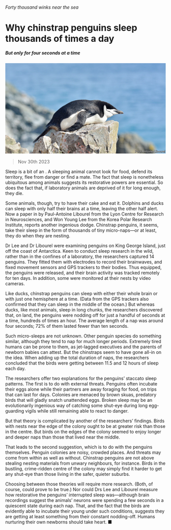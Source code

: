 ###### Forty thousand winks near the sea

# Why chinstrap penguins sleep thousands of times a day 

##### But only for four seconds at a time 

![image](images/20231202_STP002.jpg) 

> Nov 30th 2023 

Sleep is a bit of an . A sleeping animal cannot look for food, defend its territory, flee from danger or find a mate. The fact that sleep is nonetheless ubiquitous among animals suggests its restorative powers are essential. So does the fact that, if laboratory animals are deprived of it for long enough, they die.

Some animals, though, try to have their cake and eat it. Dolphins and ducks can sleep with only half their brains at a time, leaving the other half alert. Now a paper in  by Paul-Antoine Libourel from the Lyon Centre for Research in Neurosciences, and Won Young Lee from the Korea Polar Research Institute, reports another ingenious dodge. Chinstrap penguins, it seems, take their sleep in the form of thousands of tiny micro-naps—or at least, they do when they are nesting.

Dr Lee and Dr Libourel were examining penguins on King George Island, just off the coast of Antarctica. Keen to conduct sleep research in the wild, rather than in the confines of a laboratory, the researchers captured 14 penguins. They fitted them with electrodes to record their brainwaves, and fixed movement sensors and GPS trackers to their bodies. Thus equipped, the penguins were released, and their brain activity was tracked remotely for ten days. In addition, some were monitored at their nests by video cameras.

Like ducks, chinstrap penguins can sleep with either their whole brain or with just one hemisphere at a time. (Data from the GPS trackers also confirmed that they can sleep in the middle of the ocean.) But whereas ducks, like most animals, sleep in long chunks, the researchers discovered that, on land, the penguins were nodding off for just a handful of seconds at a time, hundreds of times an hour. The average length of a nap was around four seconds; 72% of them lasted fewer than ten seconds.

Such micro-sleeps are not unknown. Other penguin species do something similar, although they tend to nap for much longer periods. Extremely tired humans can be prone to them, as jet-lagged executives and the parents of newborn babies can attest. But the chinstraps seem to have gone all-in on the idea. When adding up the total duration of naps, the researchers concluded that the birds were getting between 11.5 and 12 hours of sleep each day.

The researchers offer two explanations for the penguins’ staccato sleep patterns. The first is to do with external threats. Penguins often incubate their eggs alone while their partners are away foraging for food, on trips that can last for days. Colonies are menaced by brown skuas, predatory birds that will gladly snatch unattended eggs. Broken sleep may be an evolutionarily ingenious way of catching some shut-eye during long egg-guarding vigils while still remaining able to react to danger.

But that theory is complicated by another of the researchers’ findings. Birds with nests near the edge of the colony ought to be at greater risk than those in the centre. But birds on the edges of the colony seemed to enjoy longer and deeper naps than those that lived near the middle.

That leads to the second suggestion, which is to do with the penguins themselves. Penguin colonies are noisy, crowded places. And threats may come from within as well as without. Chinstrap penguins are not above stealing nesting materials from unwary neighbours, for instance. Birds in the bustling, crime-ridden centre of the colony may simply find it harder to get any shut-eye than those living in the safer, quieter suburbs. 

Choosing between those theories will require more research. (Both, of course, could prove to be true.) Nor could Drs Lee and Libourel measure how restorative the penguins’ interrupted sleep was—although brain recordings suggest the animals’ neurons were spending a few seconds in a quiescent state during each nap. That, and the fact that the birds are evidently able to incubate their young under such conditions, suggests they are getting at least something from their constant nodding-off. Humans nurturing their own newborns should take heart. ■


